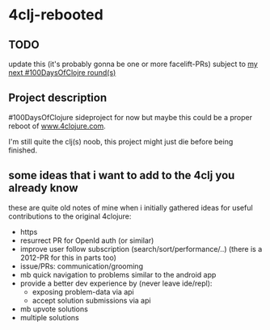 # 4clj-rebooted

## TODO

update this (it's probably gonna be one or more facelift-PRs) subject to [my next #100DaysOfClojre round(s)](https://gist.github.com/kazesberger/8a59f4f602a74132acc9a3892434cb2a)

## Project description

#100DaysOfClojure sideproject for now but maybe this could be a proper reboot of www.4clojure.com.

I'm still quite the clj(s) noob, this project might just die before being finished.

## some ideas that i want to add to the 4clj you already know

these are quite old notes of mine when i initially gathered ideas for useful contributions to the original 4clojure:

* https
* resurrect PR for OpenId auth (or similar)
* improve user follow subscription (search/sort/performance/..) (there is a 2012-PR for this in parts too)
* issue/PRs: communication/grooming
* mb quick navigation to problems similar to the android app
* provide a better dev experience by (never leave ide/repl):
    * exposing problem-data via api
    * accept solution submissions via api
* mb upvote solutions
* multiple solutions
